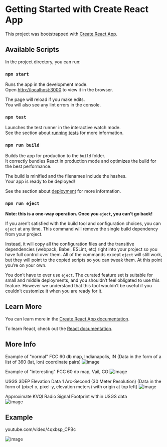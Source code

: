# Getting Started with Create React App

This project was bootstrapped with [Create React App](https://github.com/facebook/create-react-app).

## Available Scripts

In the project directory, you can run:

### `npm start`

Runs the app in the development mode.\
Open [http://localhost:3000](http://localhost:3000) to view it in the browser.

The page will reload if you make edits.\
You will also see any lint errors in the console.

### `npm test`

Launches the test runner in the interactive watch mode.\
See the section about [running tests](https://facebook.github.io/create-react-app/docs/running-tests) for more information.

### `npm run build`

Builds the app for production to the `build` folder.\
It correctly bundles React in production mode and optimizes the build for the best performance.

The build is minified and the filenames include the hashes.\
Your app is ready to be deployed!

See the section about [deployment](https://facebook.github.io/create-react-app/docs/deployment) for more information.

### `npm run eject`

**Note: this is a one-way operation. Once you `eject`, you can’t go back!**

If you aren’t satisfied with the build tool and configuration choices, you can `eject` at any time. This command will remove the single build dependency from your project.

Instead, it will copy all the configuration files and the transitive dependencies (webpack, Babel, ESLint, etc) right into your project so you have full control over them. All of the commands except `eject` will still work, but they will point to the copied scripts so you can tweak them. At this point you’re on your own.

You don’t have to ever use `eject`. The curated feature set is suitable for small and middle deployments, and you shouldn’t feel obligated to use this feature. However we understand that this tool wouldn’t be useful if you couldn’t customize it when you are ready for it.

## Learn More

You can learn more in the [Create React App documentation](https://facebook.github.io/create-react-app/docs/getting-started).

To learn React, check out the [React documentation](https://reactjs.org/).

## More Info

Example of "normal" FCC 60 db map, Indianapolis, IN (Data in the form of a list of 360 (lat, lon) coordinate pairs)
![image](https://github.com/user-attachments/assets/717e81ab-46aa-4001-82d0-b142822845a2)


Example of "interesting" FCC 60 db map, Vail, CO
![image](https://github.com/user-attachments/assets/161f9903-7b8d-4540-8364-a6d961d46f11)


USGS 3DEP Elevation Data 1 Arc-Second (30 Meter Resolution) (Data in the form of (pixel-x, pixel-y, elevation meters) with origin at top left)
![image](https://github.com/user-attachments/assets/0e1057e5-6c3a-413c-94cf-6f3daedf7e4a)

Approximate KVQI Radio Signal Footprint within USGS data\
![image](https://github.com/user-attachments/assets/5e4969a1-5c64-4328-a1bb-95a8674bc813)


## Example
youtube.com/video/4qxbsp_CPBc

![image](https://github.com/user-attachments/assets/f284aea8-9bfe-4274-931e-5cef8bfd285c)



